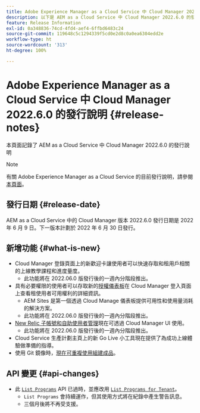 ```yaml
---
title: Adobe Experience Manager as a Cloud Service 中 Cloud Manager 2022.6.0 的發行說明
description: 以下是 AEM as a Cloud Service 中 Cloud Manager 2022.6.0 的發行說明。
feature: Release Information
exl-id: 0a348836-74cd-4fd4-aef4-6ffbd6483c24
source-git-commit: 119648c5c1294339f5cd0e2d8c0a0ea6304edd2e
workflow-type: ht
source-wordcount: '313'
ht-degree: 100%

---
```


# Adobe Experience Manager as a Cloud Service 中 Cloud Manager 2022.6.0 的發行說明 {#release-notes}

本頁面記錄了 AEM as a Cloud Service 中 Cloud Manager 2022.6.0 的發行說明

>[!NOTE]
>
>有關 Adobe Experience Manager as a Cloud Service 的目前發行說明，請參閱[本頁面](/help/release-notes/release-notes-cloud/release-notes-current.md)。

## 發行日期 {#release-date}

AEM as a Cloud Service 中的 Cloud Manager 版本 2022.6.0 發行日期是 2022 年 6 月 9 日。下一版本計劃於 2022 年 6 月 30 日發行。

## 新增功能 {#what-is-new}

* Cloud Manager 登錄頁面上的新歡迎卡讓使用者可以快速存取和租用戶相關的上線教學課程和進度量度。
   * 此功能將在 2022.06.0 版發行後的一週內分階段推出。
* 具有必要權限的使用者可以存取新的[授權儀表板](/help/implementing/cloud-manager/license-dashboard.md)在 Cloud Manager 登入頁面上查看租使用者可用權利的詳細資訊。
   * AEM Sites 是第一個透過 Cloud Manage 儀表板提供可用性和使用量消耗的解決方案。
   * 此功能將在 2022.06.0 版發行後的一週內分階段推出。
* [New Relic 子帳號和自助使用者管理](/help/implementing/cloud-manager/user-access-new-relic.md)現在可透過 Cloud Manager UI 使用。
   * 此功能將在 2022.06.0 版發行後的一週內分階段推出。
* Cloud Service 生產計劃主頁上的新 Go Live 小工具現在提供了為成功上線體驗做準備的指導。
* 使用 Git 鏡像時，[現在可重複使用組建成品](/help/implementing/cloud-manager/getting-access-to-aem-in-cloud/setting-up-project.md#build-artifact-reuse)。

## API 變更 {#api-changes}

* 此 [`List Programs`](https://developer.adobe.com/experience-cloud/cloud-manager/reference/api/#operation/getPrograms) API 已過時，並應改用 [`List Programs for Tenant`](https://developer.adobe.com/experience-cloud/cloud-manager/reference/api/#operation/getProgramsForTenant)。
   * `List Programs` 會持續運作，但其使用方式將在紀錄中產生警告訊息。
   * 三個月後將不再受支援。
